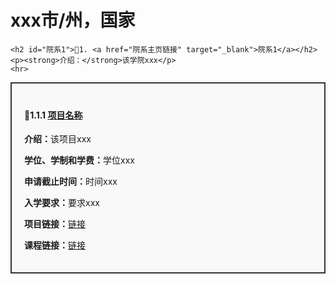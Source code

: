 <!DOCTYPE html>
<html lang="zh">
<head>
    <meta charset="UTF-8">
    <title>英文名，中文名（例如，University of California, Berkeley (UCB)，加利福尼亚大学伯克利分校）</title>
    <style>
        .project-box {
            border: 2px solid #333; /* 黑色边框 */
            padding: 20px; /* 内边距 */
            margin: 10px 0; /* 外边距 */
            background-color: #f9f9f9; /* 背景颜色 */
        }
    </style>
</head>
<body>
    <h1>xxx市/州，国家</h1>

    <h2 id="院系1">🏫1. <a href="院系主页链接" target="_blank">院系1</a></h2>
    <p><strong>介绍：</strong>该学院xxx</p>
    <hr>
  
 <div class="project-box">
        <h4>🤖1.1.1 <a href="项目网页链接" target="_blank">项目名称</a></h4>
        <p><strong>介绍：</strong>该项目xxx</p>
        <p><strong>学位、学制和学费：</strong>学位xxx</p>
        <p><strong>申请截止时间：</strong>时间xxx</p>
        <p><strong>入学要求：</strong>要求xxx</p>
        <p><strong>项目链接：</strong><a href="项目网页链接" target="_blank">链接</a></p>
        <p><strong>课程链接：</strong><a href="项目网页链接" target="_blank">链接</a></p>
    </div>
</body>
</html>
